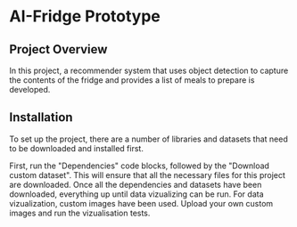 # AI-Fridge Prototype

## Project Overview
In this project, a recommender system that uses object detection to capture the contents of the fridge and provides a list of meals to prepare is developed.

## Installation

To set up the project, there are a number of libraries and datasets that need to be downloaded and installed first.

First, run the "Dependencies" code blocks, followed by the "Download custom dataset". This will ensure that all the necessary files for this project are downloaded. Once all the dependencies and datasets have been downloaded, everything up until data vizualizing can be run. For data vizualization, custom images have been used. Upload your own custom images and run the vizualisation tests.

